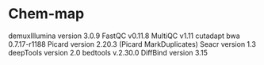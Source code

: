# Chem-map


demuxIllumina version 3.0.9
FastQC v0.11.8
MultiQC v1.11
cutadapt
bwa 0.7.17-r1188
Picard version 2.20.3 (Picard MarkDuplicates)
Seacr version 1.3
deepTools version 2.0
bedtools v.2.30.0
DiffBind version 3.15
